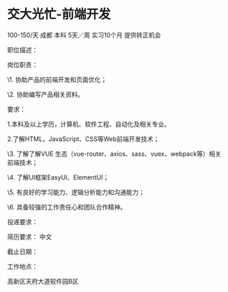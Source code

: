 # 交大光忙-前端开发

100-150/天 成都 本科 5天／周 实习10个月 提供转正机会

职位描述：

岗位职责：

\1. 协助产品的前端开发和页面优化；

\2. 协助编写产品相关资料。

要求：

1.本科及以上学历，计算机、软件工程、自动化及相关专业。

2.了解HTML，JavaScript、CSS等Web前端开发技术；

\3. 了解了解VUE 生态（vue-router、axios、sass、vuex、webpack等）相关前端技术；

\4. 了解UI框架EasyUI、ElementUI；

\5. 有良好的学习能力、逻辑分析能力和沟通能力；

\6. 具备较强的工作责任心和团队合作精神。

投递要求：

简历要求： 中文

截止日期：

工作地点：

高新区天府大道软件园B区